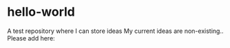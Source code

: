 # hello-world
A test repository where I can store ideas
My current ideas are non-existing.. Please add here:
